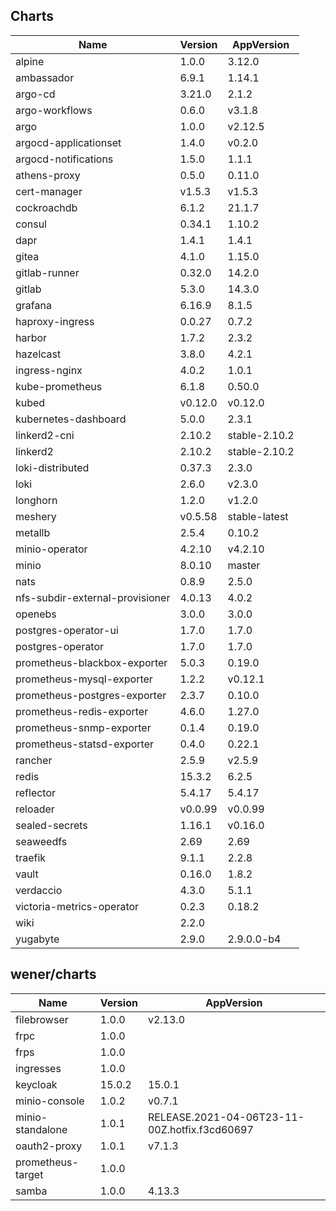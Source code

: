 ## Charts

| Name | Version | AppVersion |
|------|---------|------------|
| alpine | 1.0.0 | 3.12.0 |
| ambassador | 6.9.1 | 1.14.1 |
| argo-cd | 3.21.0 | 2.1.2 |
| argo-workflows | 0.6.0 | v3.1.8 |
| argo | 1.0.0 | v2.12.5 |
| argocd-applicationset | 1.4.0 | v0.2.0 |
| argocd-notifications | 1.5.0 | 1.1.1 |
| athens-proxy | 0.5.0 | 0.11.0 |
| cert-manager | v1.5.3 | v1.5.3 |
| cockroachdb | 6.1.2 | 21.1.7 |
| consul | 0.34.1 | 1.10.2 |
| dapr | 1.4.1 | 1.4.1 |
| gitea | 4.1.0 | 1.15.0 |
| gitlab-runner | 0.32.0 | 14.2.0 |
| gitlab | 5.3.0 | 14.3.0 |
| grafana | 6.16.9 | 8.1.5 |
| haproxy-ingress | 0.0.27 | 0.7.2 |
| harbor | 1.7.2 | 2.3.2 |
| hazelcast | 3.8.0 | 4.2.1 |
| ingress-nginx | 4.0.2 | 1.0.1 |
| kube-prometheus | 6.1.8 | 0.50.0 |
| kubed | v0.12.0 | v0.12.0 |
| kubernetes-dashboard | 5.0.0 | 2.3.1 |
| linkerd2-cni | 2.10.2 | stable-2.10.2 |
| linkerd2 | 2.10.2 | stable-2.10.2 |
| loki-distributed | 0.37.3 | 2.3.0 |
| loki | 2.6.0 | v2.3.0 |
| longhorn | 1.2.0 | v1.2.0 |
| meshery | v0.5.58 | stable-latest |
| metallb | 2.5.4 | 0.10.2 |
| minio-operator | 4.2.10 | v4.2.10 |
| minio | 8.0.10 | master |
| nats | 0.8.9 | 2.5.0 |
| nfs-subdir-external-provisioner | 4.0.13 | 4.0.2 |
| openebs | 3.0.0 | 3.0.0 |
| postgres-operator-ui | 1.7.0 | 1.7.0 |
| postgres-operator | 1.7.0 | 1.7.0 |
| prometheus-blackbox-exporter | 5.0.3 | 0.19.0 |
| prometheus-mysql-exporter | 1.2.2 | v0.12.1 |
| prometheus-postgres-exporter | 2.3.7 | 0.10.0 |
| prometheus-redis-exporter | 4.6.0 | 1.27.0 |
| prometheus-snmp-exporter | 0.1.4 | 0.19.0 |
| prometheus-statsd-exporter | 0.4.0 | 0.22.1 |
| rancher | 2.5.9 | v2.5.9 |
| redis | 15.3.2 | 6.2.5 |
| reflector | 5.4.17 | 5.4.17 |
| reloader | v0.0.99 | v0.0.99 |
| sealed-secrets | 1.16.1 | v0.16.0 |
| seaweedfs | 2.69 | 2.69 |
| traefik | 9.1.1 | 2.2.8 |
| vault | 0.16.0 | 1.8.2 |
| verdaccio | 4.3.0 | 5.1.1 |
| victoria-metrics-operator | 0.2.3 | 0.18.2 |
| wiki | 2.2.0 |  |
| yugabyte | 2.9.0 | 2.9.0.0-b4 |

## wener/charts

| Name | Version | AppVersion |
|------|---------|------------|
| filebrowser | 1.0.0 | v2.13.0 |
| frpc | 1.0.0 |  |
| frps | 1.0.0 |  |
| ingresses | 1.0.0 |  |
| keycloak | 15.0.2 | 15.0.1 |
| minio-console | 1.0.2 | v0.7.1 |
| minio-standalone | 1.0.1 | RELEASE.2021-04-06T23-11-00Z.hotfix.f3cd60697 |
| oauth2-proxy | 1.0.1 | v7.1.3 |
| prometheus-target | 1.0.0 |  |
| samba | 1.0.0 | 4.13.3 |

